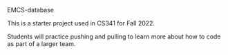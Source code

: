 EMCS-database

This is a starter project used in CS341 for Fall 2022.

Students will practice pushing and pulling to learn more about how to code as part of a larger team.
